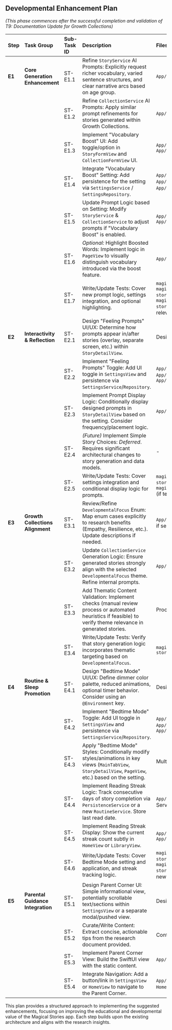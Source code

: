 
## Developmental Enhancement Plan

*(This phase commences after the successful completion and validation of T9: Documentation Update for Growth Collections)*

| Step   | Task Group                        | Sub-Task ID | Description                                                                                                                                                   | Files Affected                                                                                                                                                                                         | Effort | Dependencies     | Status   |
| :----- | :-------------------------------- | :---------- | :------------------------------------------------------------------------------------------------------------------------------------------------------------ | :----------------------------------------------------------------------------------------------------------------------------------------------------------------------------------------------------- | :----- | :--------------- | :------- |
| **E1** | **Core Generation Enhancement**   | ST-E1.1     | Refine `StoryService` AI Prompts: Explicitly request richer vocabulary, varied sentence structures, and clear narrative arcs based on age group.              | `App/Services/StoryService.swift`                                                                                                                                                                      | M      | -                | Pending  |
|        |                                   | ST-E1.2     | Refine `CollectionService` AI Prompts: Apply similar prompt refinements for stories generated within Growth Collections.                                      | `App/Services/CollectionService.swift`                                                                                                                                                                 | M      | -                | Pending  |
|        |                                   | ST-E1.3     | Implement "Vocabulary Boost" UI: Add toggle/option in `StoryFormView` and `CollectionFormView` UI.                                                            | `App/Features/StoryGeneration/StoryFormView.swift`, `App/Features/GrowthCollections/CollectionFormView.swift`                                                                                          | S      | -                | Pending  |
|        |                                   | ST-E1.4     | Integrate "Vocabulary Boost" Setting: Add persistence for the setting via `SettingsService` / `SettingsRepository`.                                           | `App/Services/SettingsService.swift`, `App/Persistence/SettingsRepository.swift`, `App/Models/SettingsDataModels.swift` (if needed)                                                                    | M      | -                | Pending  |
|        |                                   | ST-E1.5     | Update Prompt Logic based on Setting: Modify `StoryService` & `CollectionService` to adjust prompts if "Vocabulary Boost" is enabled.                         | `App/Services/StoryService.swift`, `App/Services/CollectionService.swift`                                                                                                                              | M      | ST-E1.4          | Pending  |
|        |                                   | ST-E1.6     | *Optional:* Highlight Boosted Words: Implement logic in `PageView` to visually distinguish vocabulary introduced via the boost feature.                       | `App/Features/Library/PageView.swift`                                                                                                                                                                  | M      | ST-E1.5          | Pending  |
|        |                                   | ST-E1.7     | Write/Update Tests: Cover new prompt logic, settings integration, and optional highlighting.                                                                  | `magical-storiesTests/Services/StoryServiceTests.swift`, `magical-storiesTests/Services/CollectionServiceTests.swift`, `magical-storiesTests/Services/SettingsServiceTests.swift`, relevant View tests | L      | ST-E1.5          | Pending  |
| **E2** | **Interactivity & Reflection**    | ST-E2.1     | Design "Feeling Prompts" UI/UX: Determine how prompts appear in/after stories (overlay, separate screen, etc.) within `StoryDetailView`.                      | Design Task                                                                                                                                                                                            | S      | -                | Pending  |
|        |                                   | ST-E2.2     | Implement "Feeling Prompts" Toggle: Add UI toggle in `SettingsView` and persistence via `SettingsService`/`Repository`.                                       | `App/Features/Settings/SettingsView.swift`, `App/Services/SettingsService.swift`, `App/Persistence/SettingsRepository.swift`                                                                           | M      | -                | Pending  |
|        |                                   | ST-E2.3     | Implement Prompt Display Logic: Conditionally display designed prompts in `StoryDetailView` based on the setting. Consider frequency/placement logic.         | `App/Features/Library/StoryDetailView.swift`                                                                                                                                                           | M      | ST-E2.1, ST-E2.2 | Pending  |
|        |                                   | ST-E2.4     | *(Future)* Implement Simple Story Choices: *Deferred*. Requires significant architectural changes to story generation and data models.                        | -                                                                                                                                                                                                      | XL     | -                | Deferred |
|        |                                   | ST-E2.5     | Write/Update Tests: Cover settings integration and conditional display logic for prompts.                                                                     | `magical-storiesTests/Services/SettingsServiceTests.swift`, `magical-storiesTests/Views/StoryDetailViewTests.swift` (if testable)                                                                      | M      | ST-E2.3          | Pending  |
| **E3** | **Growth Collections Alignment**  | ST-E3.1     | Review/Refine `DevelopmentalFocus` Enum: Map enum cases explicitly to research benefits (Empathy, Resilience, etc.). Update descriptions if needed.           | `App/Models/StoryDataModels.swift` (`GrowthCategory.swift` if separate)                                                                                                                                | S      | -                | Pending  |
|        |                                   | ST-E3.2     | Update `CollectionService` Generation Logic: Ensure generated stories strongly align with the selected `DevelopmentalFocus` theme. Refine internal prompts.   | `App/Services/CollectionService.swift`                                                                                                                                                                 | L      | ST-E3.1          | Pending  |
|        |                                   | ST-E3.3     | Add Thematic Content Validation: Implement checks (manual review process or automated heuristics if feasible) to verify theme relevance in generated stories. | Process/Tooling Task                                                                                                                                                                                   | M      | ST-E3.2          | Pending  |
|        |                                   | ST-E3.4     | Write/Update Tests: Verify that story generation logic incorporates thematic targeting based on `DevelopmentalFocus`.                                         | `magical-storiesTests/Services/CollectionServiceTests.swift`                                                                                                                                           | M      | ST-E3.2          | Pending  |
| **E4** | **Routine & Sleep Promotion**     | ST-E4.1     | Design "Bedtime Mode" UI/UX: Define dimmer color palette, reduced animations, optional timer behavior. Consider using an `@Environment` key.                  | Design Task                                                                                                                                                                                            | M      | -                | Pending  |
|        |                                   | ST-E4.2     | Implement "Bedtime Mode" Toggle: Add UI toggle in `SettingsView` and persistence via `SettingsService`/`Repository`.                                          | `App/Features/Settings/SettingsView.swift`, `App/Services/SettingsService.swift`, `App/Persistence/SettingsRepository.swift`                                                                           | M      | -                | Pending  |
|        |                                   | ST-E4.3     | Apply "Bedtime Mode" Styles: Conditionally modify styles/animations in key views (`MainTabView`, `StoryDetailView`, `PageView`, etc.) based on the setting.   | Multiple UI Files (`*.swift`)                                                                                                                                                                          | L      | ST-E4.1, ST-E4.2 | Pending  |
|        |                                   | ST-E4.4     | Implement Reading Streak Logic: Track consecutive days of story completion via `PersistenceService` or a new `RoutineService`. Store last read date.          | `App/Services/PersistenceService.swift` (or new Service/Repository), `App/Models/*DataModels.swift`                                                                                                    | M      | -                | Pending  |
|        |                                   | ST-E4.5     | Implement Reading Streak Display: Show the current streak count subtly in `HomeView` or `LibraryView`.                                                        | `App/Features/Home/HomeView.swift`, `App/Features/Library/LibraryView.swift`                                                                                                                           | S      | ST-E4.4          | Pending  |
|        |                                   | ST-E4.6     | Write/Update Tests: Cover Bedtime Mode setting and application, and streak tracking logic.                                                                    | `magical-storiesTests/Services/SettingsServiceTests.swift`, `magical-storiesTests/Services/PersistenceServiceTests.swift` (or new Service tests), relevant View tests                                  | L      | ST-E4.3, ST-E4.5 | Pending  |
| **E5** | **Parental Guidance Integration** | ST-E5.1     | Design Parent Corner UI: Simple informational view, potentially scrollable text/sections within `SettingsView` or a separate modal/pushed view.               | Design Task                                                                                                                                                                                            | S      | -                | Pending  |
|        |                                   | ST-E5.2     | Curate/Write Content: Extract concise, actionable tips from the research document provided.                                                                   | Content Task                                                                                                                                                                                           | S      | -                | Pending  |
|        |                                   | ST-E5.3     | Implement Parent Corner View: Build the SwiftUI view with the static content.                                                                                 | `App/Features/Settings/ParentCornerView.swift` (new file)                                                                                                                                              | S      | ST-E5.1, ST-E5.2 | Pending  |
|        |                                   | ST-E5.4     | Integrate Navigation: Add a button/link in `SettingsView` or `HomeView` to navigate to the Parent Corner.                                                     | `App/Features/Settings/SettingsView.swift` (or `HomeView.swift`)                                                                                                                                       | S      | ST-E5.3          | Pending  |

This plan provides a structured approach to implementing the suggested enhancements, focusing on improving the educational and developmental value of the Magical Stories app. Each step builds upon the existing architecture and aligns with the research insights.
